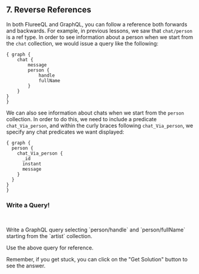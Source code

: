 ## 7. Reverse References

In both FlureeQL and GraphQL, you can follow a reference both forwards and backwards. For example, in previous lessons, we saw that `chat/person` is a ref type. In order to see information about a person when we start from the `chat` collection, we would issue a query like the following:

```
{ graph {
    chat {
        message
        person {
            handle 
            fullName
        }
    }
}
}
```

We can also see information about chats when we start from the `person` collection. In order to do this, we need to include a predicate `chat_Via_person`, and within the curly braces following `chat_Via_person`, we specify any chat predicates we want displayed: 

```
{ graph {
  person {
    chat_Via_person {
      _id
      instant
      message
    }
  }
}
}
```

<div class="challenge">
<h3>Write a Query!</h3>
<br/>
<p>Write a GraphQL query selecting `person/handle` and `person/fullName` starting from the `artist` collection.</p> 

<p>Use the above query for reference.</p>
<p>Remember, if you get stuck, you can click on the "Get Solution" button to see the answer.</p>
</div>
<br/>
<br/>



